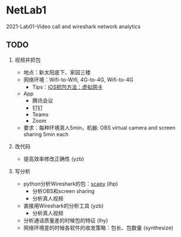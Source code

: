 # NetLab1
2021-Lab01-Video call and wireshark network analytics
## TODO

1. 视频并抓包
   - 地点：新太阳底下、家园三楼
   - 网络环境：Wifi-to-Wifi, 4G-to-4G, Wifi-to-4G
     - Tips：[iOS抓包方法：虚拟网卡](https://www.jianshu.com/p/62853282d427)
   - App
     - 腾讯会议
     - 钉钉
     - Teams
     - Zoom
   - 要求：每种环境真人5min，机器: OBS virtual camera and screen sharing 5min each
   
2. 改代码
   
   - 提高效率修改正确性 (yzb)
   
3. 写分析
   
   - python分析Wireshark的包：[scapy]( https://www.osgeo.cn/scapy/introduction.html) (lhp)
     - 分析OBS和screen sharing
     - 分析真人视频
   - 直接用Wireshark的分析工具 (yzb)
     - 分析真人视频
   - 分析通话质量差的时候包的特征 (lhy)
   - 网络环境差的时候各软件的收发策略：包长、包数量 (synthesize)

